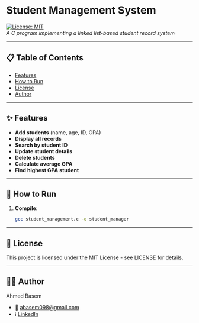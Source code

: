 # Student Management System  

[![License: MIT](https://img.shields.io/badge/License-MIT-yellow.svg)](https://opensource.org/licenses/MIT)  
*A C program implementing a linked list-based student record system*

---

## 📋 Table of Contents
- [Features](#-features)
- [How to Run](#-how-to-run)
- [License](#-license)
- [Author](#-author)

---

## ✨ Features
- **Add students** (name, age, ID, GPA)
- **Display all records**
- **Search by student ID**
- **Update student details**
- **Delete students**
- **Calculate average GPA**
- **Find highest GPA student**

---

## 🚀 How to Run
1. **Compile**:
   ```sh
   gcc student_management.c -o student_manager
   
---

## 📜 License
This project is licensed under the MIT License - see LICENSE for details.

---

## 👨‍💻 Author
Ahmed Basem
- 📧 abasem098@gmail.com
- ℹ️ [LinkedIn](https://www.linkedin.com/in/abasem098/)


   
